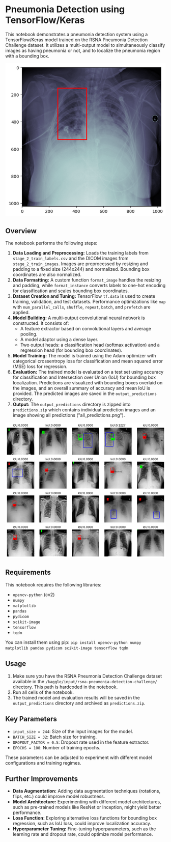 # Pneumonia Detection using TensorFlow/Keras
This notebook demonstrates a pneumonia detection system using a TensorFlow/Keras model trained on the RSNA Pneumonia Detection Challenge dataset.  It utilizes a multi-output model to simultaneously classify images as having pneumonia or not, and to localize the pneumonia region with a bounding box.
<p align="center">
  <img src="https://github.com/GongiAhmed/Pneumonia-Detection/blob/main/Pneumonia%20Detection/output.png" />
</p>

## Overview

The notebook performs the following steps:

1. **Data Loading and Preprocessing:** Loads the training labels from `stage_2_train_labels.csv` and the DICOM images from `stage_2_train_images`.  Images are preprocessed by resizing and padding to a fixed size (244x244) and normalized. Bounding box coordinates are also normalized.
2. **Data Formatting:**  A custom function `format_image` handles the resizing and padding, while `format_instance` converts labels to one-hot encoding for classification and scales bounding box coordinates.
3. **Dataset Creation and Tuning:** TensorFlow `tf.data` is used to create training, validation, and test datasets. Performance optimizations like `map` with `num_parallel_calls`, `shuffle`, `repeat`, `batch`, and `prefetch` are applied.
4. **Model Building:** A multi-output convolutional neural network is constructed. It consists of:
    - A feature extractor based on convolutional layers and average pooling.
    - A model adaptor using a dense layer.
    - Two output heads: a classification head (softmax activation) and a regression head (for bounding box coordinates).
5. **Model Training:**  The model is trained using the Adam optimizer with categorical crossentropy loss for classification and mean squared error (MSE) loss for regression.
6. **Evaluation:** The trained model is evaluated on a test set using accuracy for classification and Intersection over Union (IoU) for bounding box localization. Predictions are visualized with bounding boxes overlaid on the images, and an overall summary of accuracy and mean IoU is provided. The predicted images are saved in the `output_predictions` directory.
7. **Output:**  The `output_predictions` directory is zipped into `predictions.zip` which contains individual prediction images and an image showing all predictions ("all_predictions.png").
<p align="center">
  <img src="https://github.com/GongiAhmed/Pneumonia-Detection/blob/main/Pneumonia%20Detection/result.png" />
</p>

## Requirements

This notebook requires the following libraries:

- `opencv-python` (cv2)
- `numpy`
- `matplotlib`
- `pandas`
- `pydicom`
- `scikit-image`
- `tensorflow`
- `tqdm`

You can install them using pip:  `pip install opencv-python numpy matplotlib pandas pydicom scikit-image tensorflow tqdm`

## Usage

1. Make sure you have the RSNA Pneumonia Detection Challenge dataset available in the `/kaggle/input/rsna-pneumonia-detection-challenge/` directory.  This path is hardcoded in the notebook.
2. Run all cells of the notebook.
3. The trained model and evaluation results will be saved in the `output_predictions` directory and archived as `predictions.zip`.


## Key Parameters

- `input_size = 244`:  Size of the input images for the model.
- `BATCH_SIZE = 32`: Batch size for training.
- `DROPOUT_FACTOR = 0.5`: Dropout rate used in the feature extractor.
- `EPOCHS = 100`: Number of training epochs.

These parameters can be adjusted to experiment with different model configurations and training regimes.


## Further Improvements

- **Data Augmentation:** Adding data augmentation techniques (rotations, flips, etc.) could improve model robustness.
- **Model Architecture:**  Experimenting with different model architectures, such as pre-trained models like ResNet or Inception, might yield better performance.
- **Loss Function:**  Exploring alternative loss functions for bounding box regression, such as IoU loss, could improve localization accuracy.
- **Hyperparameter Tuning:** Fine-tuning hyperparameters, such as the learning rate and dropout rate, could optimize model performance.
